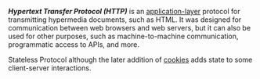 **_Hypertext Transfer Protocol (HTTP)_** is an [application-layer](https://en.wikipedia.org/wiki/Application_Layer) protocol for transmitting hypermedia documents, such as HTML. It was designed for communication between web browsers and web servers, but it can also be used for other purposes, such as machine-to-machine communication, programmatic access to APIs, and more.

Stateless Protocol
although the later addition of [cookies](https://developer.mozilla.org/en-US/docs/Web/HTTP/Cookies) adds state to some client-server interactions.

